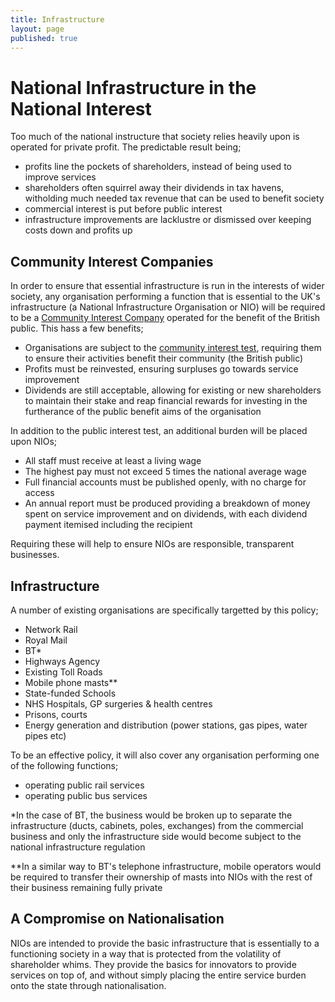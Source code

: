 ```yaml
---
title: Infrastructure
layout: page
published: true
---
```


# National Infrastructure in the National Interest
Too much of the national instructure that society relies heavily upon is operated for private profit. The predictable result being;
* profits line the pockets of shareholders, instead of being used to improve services
* shareholders often squirrel away their dividends in tax havens, witholding much needed tax revenue that can be used to benefit society
* commercial interest is put before public interest
* infrastructure improvements are lacklustre or dismissed over keeping costs down and profits up

## Community Interest Companies

In order to ensure that essential infrastructure is run in the interests of wider society, any organisation performing a function that is essential to the UK's infrastructure (a National Infrastructure Organisation or NIO) will be required to be a [Community Interest Company](https://en.wikipedia.org/wiki/Community_interest_company) operated for the benefit of the British public. This hass a few benefits;
* Organisations are subject to the [community interest test](https://www.gov.uk/government/uploads/system/uploads/attachment_data/file/211744/13-781-community-interest-companies-guidance-chapter-4-creating-a-cic.pdf), requiring them to ensure their activities benefit their community (the British public)
* Profits must be reinvested, ensuring surpluses go towards service improvement
* Dividends are still acceptable, allowing for existing or new shareholders to maintain their stake and reap financial rewards for investing in the furtherance of the public benefit aims of the organisation

In addition to the public interest test, an additional burden will be placed upon NIOs;
* All staff must receive at least a living wage
* The highest pay must not exceed 5 times the national average wage
* Full financial accounts must be published openly, with no charge for access
* An annual report must be produced providing a breakdown of money spent on service improvement and on dividends, with each dividend payment itemised including the recipient

Requiring these will help to ensure NIOs are responsible, transparent businesses.

## Infrastructure

A number of existing organisations are specifically targetted by this policy;
* Network Rail
* Royal Mail
* BT*
* Highways Agency
* Existing Toll Roads
* Mobile phone masts**
* State-funded Schools
* NHS Hospitals, GP surgeries & health centres
* Prisons, courts
* Energy generation and distribution (power stations, gas pipes, water pipes etc)

To be an effective policy, it will also cover any organisation performing one of the following functions;
* operating public rail services
* operating public bus services

*In the case of BT, the business would be broken up to separate the infrastructure (ducts, cabinets, poles, exchanges) from the commercial business and only the infrastructure side would become subject to the national infrastructure regulation

**In a similar way to BT's telephone infrastructure, mobile operators would be required to transfer their ownership of masts into NIOs with the rest of their business remaining fully private

## A Compromise on Nationalisation
NIOs are intended to provide the basic infrastructure that is essentially to a functioning society in a way that is protected from the volatility of shareholder whims. They provide the basics for innovators to provide services on top of, and without simply placing the entire service burden onto the state through nationalisation.
